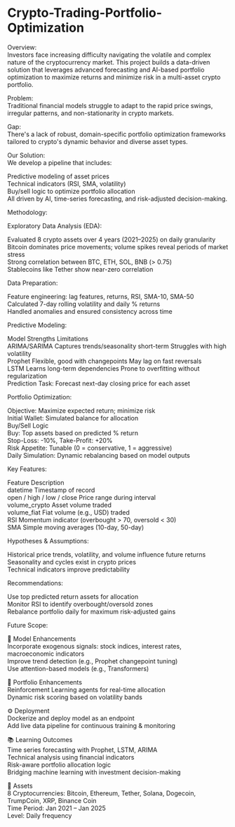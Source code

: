 # Crypto-Trading-Portfolio-Optimization

Overview:\
Investors face increasing difficulty navigating the volatile and complex nature of the cryptocurrency market. This project builds a data-driven solution that leverages advanced forecasting and AI-based portfolio optimization to maximize returns and minimize risk in a multi-asset crypto portfolio.

Problem:\
Traditional financial models struggle to adapt to the rapid price swings, irregular patterns, and non-stationarity in crypto markets.

Gap:\
There's a lack of robust, domain-specific portfolio optimization frameworks tailored to crypto's dynamic behavior and diverse asset types.

Our Solution:\
We develop a pipeline that includes:

Predictive modeling of asset prices\
Technical indicators (RSI, SMA, volatility)\
Buy/sell logic to optimize portfolio allocation\
All driven by AI, time-series forecasting, and risk-adjusted decision-making.

Methodology:

Exploratory Data Analysis (EDA):

Evaluated 8 crypto assets over 4 years (2021–2025) on daily granularity\
Bitcoin dominates price movements; volume spikes reveal periods of market stress\
Strong correlation between BTC, ETH, SOL, BNB (> 0.75)\
Stablecoins like Tether show near-zero correlation

Data Preparation:

Feature engineering: lag features, returns, RSI, SMA-10, SMA-50\
Calculated 7-day rolling volatility and daily % returns\
Handled anomalies and ensured consistency across time

Predictive Modeling:

Model	Strengths	Limitations\
ARIMA/SARIMA	Captures trends/seasonality short-term	Struggles with high volatility\
Prophet	Flexible, good with changepoints	May lag on fast reversals\
LSTM	Learns long-term dependencies	Prone to overfitting without regularization\
Prediction Task: Forecast next-day closing price for each asset

Portfolio Optimization:

Objective: Maximize expected return; minimize risk\
Initial Wallet: Simulated balance for allocation\
Buy/Sell Logic\
Buy: Top assets based on predicted % return\
Stop-Loss: -10%, Take-Profit: +20%\
Risk Appetite: Tunable (0 = conservative, 1 = aggressive)\
Daily Simulation: Dynamic rebalancing based on model outputs

Key Features:

Feature	Description\
datetime	Timestamp of record\
open / high / low / close	Price range during interval\
volume_crypto	Asset volume traded\
volume_fiat	Fiat volume (e.g., USD) traded\
RSI	Momentum indicator (overbought > 70, oversold < 30)\
SMA	Simple moving averages (10-day, 50-day)

Hypotheses & Assumptions:

Historical price trends, volatility, and volume influence future returns\
Seasonality and cycles exist in crypto prices\
Technical indicators improve predictability

Recommendations:

Use top predicted return assets for allocation\
Monitor RSI to identify overbought/oversold zones\
Rebalance portfolio daily for maximum risk-adjusted gains

Future Scope:

🔧 Model Enhancements\
Incorporate exogenous signals: stock indices, interest rates, macroeconomic indicators\
Improve trend detection (e.g., Prophet changepoint tuning)\
Use attention-based models (e.g., Transformers)

🧮 Portfolio Enhancements\
Reinforcement Learning agents for real-time allocation\
Dynamic risk scoring based on volatility bands

⚙️ Deployment\
Dockerize and deploy model as an endpoint\
Add live data pipeline for continuous training & monitoring

📚 Learning Outcomes\
Time series forecasting with Prophet, LSTM, ARIMA\
Technical analysis using financial indicators\
Risk-aware portfolio allocation logic\
Bridging machine learning with investment decision-making

📌 Assets\
8 Cryptocurrencies: Bitcoin, Ethereum, Tether, Solana, Dogecoin, TrumpCoin, XRP, Binance Coin\
Time Period: Jan 2021 – Jan 2025\
Level: Daily frequency
